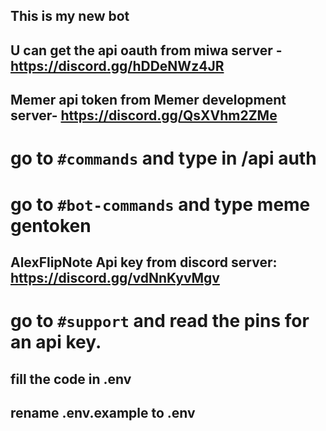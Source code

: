 ## This is my new bot

## U can get the api oauth from miwa server  - https://discord.gg/hDDeNWz4JR

## Memer api token from Memer development server- https://discord.gg/QsXVhm2ZMe

# go to `#commands` and type in /api auth

# go to `#bot-commands` and type meme gentoken

## AlexFlipNote Api key from discord server: https://discord.gg/vdNnKyvMgv

# go to `#support` and read the pins for an api key.

## fill the code in .env

## rename .env.example to .env